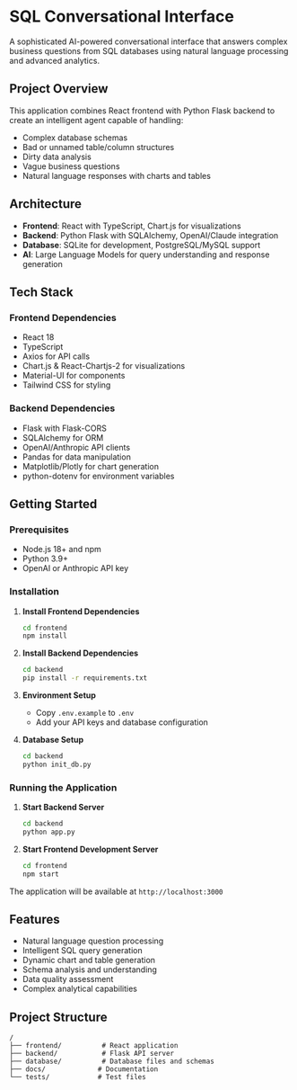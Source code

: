 # SQL Conversational Interface

A sophisticated AI-powered conversational interface that answers complex business questions from SQL databases using natural language processing and advanced analytics.

## Project Overview

This application combines React frontend with Python Flask backend to create an intelligent agent capable of handling:
- Complex database schemas
- Bad or unnamed table/column structures  
- Dirty data analysis
- Vague business questions
- Natural language responses with charts and tables

## Architecture

- **Frontend**: React with TypeScript, Chart.js for visualizations
- **Backend**: Python Flask with SQLAlchemy, OpenAI/Claude integration
- **Database**: SQLite for development, PostgreSQL/MySQL support
- **AI**: Large Language Models for query understanding and response generation

## Tech Stack

### Frontend Dependencies
- React 18
- TypeScript
- Axios for API calls
- Chart.js & React-Chartjs-2 for visualizations
- Material-UI for components
- Tailwind CSS for styling

### Backend Dependencies
- Flask with Flask-CORS
- SQLAlchemy for ORM
- OpenAI/Anthropic API clients
- Pandas for data manipulation
- Matplotlib/Plotly for chart generation
- python-dotenv for environment variables

## Getting Started

### Prerequisites
- Node.js 18+ and npm
- Python 3.9+
- OpenAI or Anthropic API key

### Installation

1. **Install Frontend Dependencies**
   ```bash
   cd frontend
   npm install
   ```

2. **Install Backend Dependencies**
   ```bash
   cd backend
   pip install -r requirements.txt
   ```

3. **Environment Setup**
   - Copy `.env.example` to `.env`
   - Add your API keys and database configuration

4. **Database Setup**
   ```bash
   cd backend
   python init_db.py
   ```

### Running the Application

1. **Start Backend Server**
   ```bash
   cd backend
   python app.py
   ```

2. **Start Frontend Development Server**
   ```bash
   cd frontend
   npm start
   ```

The application will be available at `http://localhost:3000`

## Features

- Natural language question processing
- Intelligent SQL query generation
- Dynamic chart and table generation
- Schema analysis and understanding
- Data quality assessment
- Complex analytical capabilities

## Project Structure

```
/
├── frontend/          # React application
├── backend/           # Flask API server
├── database/          # Database files and schemas
├── docs/             # Documentation
└── tests/            # Test files
```